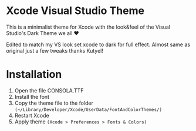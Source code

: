 Xcode Visual Studio Theme
=======================

This is a minimalist theme for Xcode with the look&feel of the Visual Studio's Dark Theme we all ❤

Edited to match my VS look set xcode to dark for full effect. Almost same as original just a few tweaks thanks Kutyel!

Installation
=======================

1. Open the file CONSOLA.TTF
2. Install the font
3. Copy the theme file to the folder `(~/Library/Developer/Xcode/UserData/FontAndColorThemes/)`
4. Restart Xcode
5. Apply theme `(Xcode > Preferences > Fonts & Colors)`
